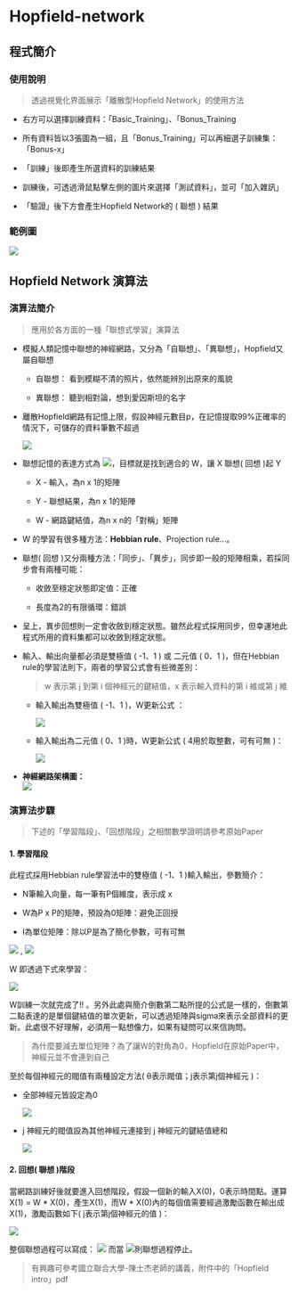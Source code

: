 # Hopfield-network
## 程式簡介
### 使用說明
> 透過視覺化界面展示「離散型Hopfield Network」的使用方法

*  右方可以選擇訓練資料：「Basic_Training」、「Bonus_Training

*  所有資料皆以3張圖為一組，且「Bonus_Training」可以再細選子訓練集：「Bonus-x」

* 「訓練」後即產生所選資料的訓練結果

* 訓練後，可透過滑鼠點擊左側的圖片來選擇「測試資料」，並可「加入雜訊」

* 「驗證」後下方會產生Hopfield Network的 ( 聯想 ) 結果

### 範例圖
![](https://i.imgur.com/TbLk2fK.png)

## Hopfield Network 演算法
### 演算法簡介
> 應用於各方面的一種「聯想式學習」演算法
* 模擬人類記憶中聯想的神經網路，又分為「自聯想」、「異聯想」，Hopfield又屬自聯想

  * 自聯想： 看到模糊不清的照片，依然能辨別出原來的風貌
  
  * 異聯想： 聽到相對論，想到愛因斯坦的名字

* 離散Hopfield網路有記憶上限，假設神經元數目p，在記憶提取99%正確率的情況下，可儲存的資料筆數不超過

     <img src="https://render.githubusercontent.com/render/math?math={Memory \quad capacity \quad \le \quad p \over {4lnp}}">

* 聯想記憶的表達方式為 <img src="https://render.githubusercontent.com/render/math?math=Y = W X">，目標就是找到適合的 W，讓 X 聯想( 回想 )起 Y
  * X - 輸入，為n x 1的矩陣 
  
  * Y - 聯想結果，為n x 1的矩陣 
  
  * W - 網路鍵結值，為n x n的「對稱」矩陣
  
* W 的學習有很多種方法：**Hebbian rule**、Projection rule...。
* 聯想( 回想 )又分兩種方法：「同步」、「異步」，同步即一般的矩陣相乘，若採同步會有兩種可能：
  * 收斂至穩定狀態即定值：正確
  
  * 長度為2的有限循環：錯誤
  
* 呈上，異步回想則一定會收斂到穩定狀態。雖然此程式採用同步，但幸運地此程式所用的資料集都可以收斂到穩定狀態。
 
* 輸入、輸出向量都必須是雙極值 ( -1、1 ) 或 二元值 ( 0、1 )，但在Hebbian rule的學習法則下，兩者的學習公式會有些微差別：
  > w 表示第 j 到第 i 個神經元的鍵結值，x 表示輸入資料的第 i 維或第 j 維

  * 輸入輸出為雙極值 ( -1、1 )，W更新公式 ：
  
     <img src="https://render.githubusercontent.com/render/math?math=\Delta w_{ij} = x_{i} * x_{j}">
     
  * 輸入輸出為二元值 ( 0、1 )時，W更新公式 ( 4用於取整數，可有可無 )： 
  
     <img src="https://render.githubusercontent.com/render/math?math=\Delta w_{ij} = 4 (x_{i}-{1 \over 2}) * (x_{j}-{1 \over 2})">
     

     
* **神經網路架構圖：**  
  <img src="https://i.imgur.com/AtccqVU.png">  

### 演算法步驟
> 下述的「學習階段」、「回想階段」之相關數學證明請參考原始Paper
#### 1. 學習階段
此程式採用Hebbian rule學習法中的雙極值 ( -1、1 )輸入輸出，參數簡介：
* N筆輸入向量，每一筆有P個維度，表示成 x

* W為P x P的矩陣，預設為0矩陣：避免正回授

* I為單位矩陣：除以P是為了簡化參數，可有可無 

<img src="https://render.githubusercontent.com/render/math?math=x_i=[x_{i1},...,x_{ip}]"> , <img src="https://render.githubusercontent.com/render/math?math=i=1, 2,...,N">

W 即透過下式來學習：

<img src="https://render.githubusercontent.com/render/math?math=W = \begin{bmatrix}w_{11} \quad \dots \quad w_{1p} \\ \vdots \quad \ddots \quad \vdots \\ w_{p1} \quad \dots \quad w_{pp} \end{bmatrix} ={1 \over p} \sum_{k=1}^{N}x_k*{x_k}^T-{N \over p}I">

W訓練一次就完成了!! 。另外此處與簡介倒數第二點所提的公式是一樣的，倒數第二點表達的是單個鍵結值的單次更新，可以透過矩陣與sigma來表示全部資料的更新。此處很不好理解，必須用一點想像力，如果有疑問可以來信詢問。

> 為什麼要減去單位矩陣？為了讓W的對角為0，Hopfield在原始Paper中，神經元並不會連到自己

至於每個神經元的閥值有兩種設定方法( θ表示閥值；j表示第j個神經元 )：
* 全部神經元皆設定為0

  <img src="https://render.githubusercontent.com/render/math?math=\theta_j=0, j=1,...,P">
  
* j 神經元的閥值設為其他神經元連接到 j 神經元的鍵結值總和

  <img src="https://render.githubusercontent.com/render/math?math=\theta_j=\sum_{i=1}^{p}w_{ji}, j=1,...,P">
  
#### 2. 回想( 聯想 )階段
當網路訓練好後就要進入回想階段，假設一個新的輸入X(0)，0表示時間點。運算 X(1) = W * X(0)，產生X(1)，而W * X(0)內的每個值需要經過激勵函數在輸出成X(1)，激勵函數如下( j表示第j個神經元的值 )：

<img src="https://render.githubusercontent.com/render/math?math=x_j(n%2B1) =  sgn(\sum_{i=1}^{p}w_{ji}*x_i(n)-\theta_j) = sgn(u_j(n)-\theta_j) = \left\{\begin{array}{r}1 \quad if \quad u_j(n)-\theta_j > 0 \\x_j(n) \quad if \quad u_j(n)-\theta_j = 0\\-1 \quad if \quad u_j(n)-\theta_j < 0 \end{array} \right.">

整個聯想過程可以寫成： <img src="https://render.githubusercontent.com/render/math?math=x(0) \to \dots \to x(n) \to x(n%2B1)">
而當 <img src="https://render.githubusercontent.com/render/math?math=x(n) = x(n%2B1)">則聯想過程停止。

> 有興趣可參考國立聯合大學-陳士杰老師的講義，附件中的「Hopfield intro」pdf
